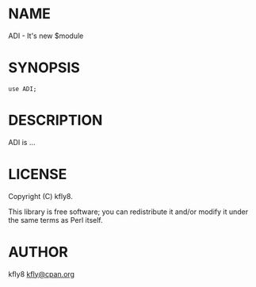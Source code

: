 # NAME

ADI - It's new $module

# SYNOPSIS

    use ADI;

# DESCRIPTION

ADI is ...

# LICENSE

Copyright (C) kfly8.

This library is free software; you can redistribute it and/or modify
it under the same terms as Perl itself.

# AUTHOR

kfly8 <kfly@cpan.org>
